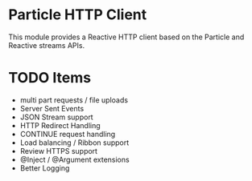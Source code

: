 # Particle HTTP Client

This module provides a Reactive HTTP client based on the Particle and Reactive streams APIs.

# TODO Items

* multi part requests / file uploads
* Server Sent Events
* JSON Stream support
* HTTP Redirect Handling
* CONTINUE request handling
* Load balancing / Ribbon support
* Review HTTPS support
* @Inject / @Argument extensions
* Better Logging  